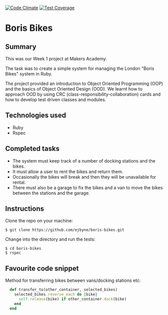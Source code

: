 [![Code Climate](https://codeclimate.com/github/ejbyne/boris-bikes/badges/gpa.svg)](https://codeclimate.com/github/ejbyne/boris-bikes)
[![Test Coverage](https://codeclimate.com/github/ejbyne/boris-bikes/badges/coverage.svg)](https://codeclimate.com/github/ejbyne/boris-bikes)

# Boris Bikes

## Summary

This was our Week 1 project at Makers Academy.

The task was to create a simple system for managing the London "Boris Bikes" system in Ruby.

The project provided an introduction to Object Oriented Programming (OOP) and the basics of Object Oriented Design (OOD). We learnt how to approach OOD by using CRC (class-responsibility-collaboration) cards and how to develop test driven classes and modules.

## Technologies used

- Ruby
- Rspec

## Completed tasks

- The system must keep track of a number of docking stations and the bikes.
- It must allow a user to rent the bikes and return them.
- Occasionally the bikes will break and then they will be unavailable for rental.
- There must also be a garage to fix the bikes and a van to move the bikes between the stations and the garage.

## Instructions

Clone the repo on your machine:
```
$ git clone https://github.com/ejbyne/boris-bikes.git
```

Change into the directory and run the tests:
```
$ cd boris-bikes
$ rspec
```

## Favourite code snippet

Method for transferring bikes between vans/docking stations etc:
```ruby
  def transfer_to(other_container, selected_bikes)
    selected_bikes.reverse_each do |bike|
      self.release(bike) if other_container.dock(bike) 
    end
  end
```
